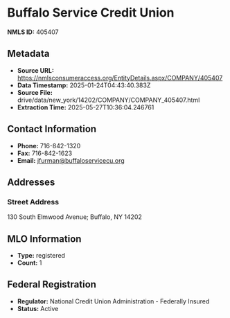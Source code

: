 # Buffalo Service Credit Union

**NMLS ID:** 405407

## Metadata
- **Source URL:** https://nmlsconsumeraccess.org/EntityDetails.aspx/COMPANY/405407
- **Data Timestamp:** 2025-01-24T04:43:40.383Z
- **Source File:** drive/data/new_york/14202/COMPANY/COMPANY_405407.html
- **Extraction Time:** 2025-05-27T10:36:04.246761

## Contact Information
- **Phone:** 716-842-1320
- **Fax:** 716-842-1623
- **Email:** jfurman@buffaloservicecu.org

## Addresses
### Street Address
130 South Elmwood Avenue; Buffalo, NY 14202

## MLO Information
- **Type:** registered
- **Count:** 1

## Federal Registration
- **Regulator:** National Credit Union Administration - Federally Insured
- **Status:** Active

